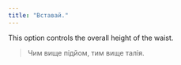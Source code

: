 ```yaml
---
title: "Вставай."
---
```


This option controls the overall height of the waist.

> Чим вище підйом, тим вище талія.




